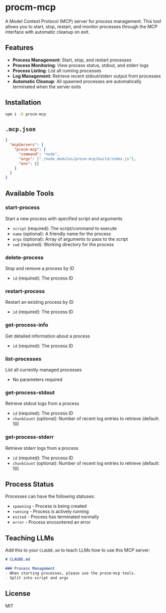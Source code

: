 # procm-mcp

A Model Context Protocol (MCP) server for process management. This tool allows you to start, stop, restart, and monitor processes through the MCP interface with automatic cleanup on exit.

## Features

- **Process Management**: Start, stop, and restart processes
- **Process Monitoring**: View process status, stdout, and stderr logs
- **Process Listing**: List all running processes
- **Log Management**: Retrieve recent stdout/stderr output from processes
- **Automatic Cleanup**: All spawned processes are automatically terminated when the server exits

## Installation

```bash
npm i -D procm-mcp
```

## `.mcp.json`

```json
{
  "mcpServers": {
    "procm-mcp": {
      "command": "node",
      "args": ["./node_modules/procm-mcp/build/index.js"],
      "env": {}
    }
  }
}
```

## Available Tools

### start-process
Start a new process with specified script and arguments
- `script` (required): The script/command to execute
- `name` (optional): A friendly name for the process
- `args` (optional): Array of arguments to pass to the script
- `cwd` (required): Working directory for the process

### delete-process
Stop and remove a process by ID
- `id` (required): The process ID

### restart-process
Restart an existing process by ID
- `id` (required): The process ID

### get-process-info
Get detailed information about a process
- `id` (required): The process ID

### list-processes
List all currently managed processes
- No parameters required

### get-process-stdout
Retrieve stdout logs from a process
- `id` (required): The process ID
- `chunkCount` (optional): Number of recent log entries to retrieve (default: 10)

### get-process-stderr
Retrieve stderr logs from a process
- `id` (required): The process ID
- `chunkCount` (optional): Number of recent log entries to retrieve (default: 10)

## Process Status

Processes can have the following statuses:
- `spawning` - Process is being created
- `running` - Process is actively running
- `exited` - Process has terminated normally
- `error` - Process encountered an error

## Teaching LLMs

Add this to your `CLAUDE.md` to teach LLMs how to use this MCP server:

```md
# CLAUDE.md

### Process Management
- When starting processes, please use the procm-mcp tools.
- Split into script and args
```

## License

MIT
